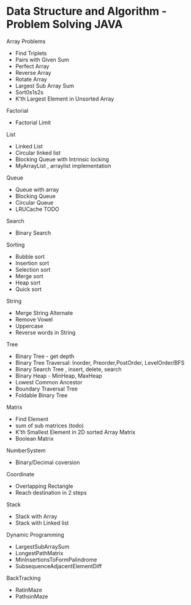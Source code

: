 # Data Structure and Algorithm -Problem Solving  JAVA

Array Problems
- Find Triplets
- Pairs with Given Sum
- Perfect Array
- Reverse Array
- Rotate Array
- Largest Sub Array Sum
- Sort0s1s2s
- K’th Largest Element in Unsorted Array

Factorial
- Factorial Limit


List
- Linked List
- Circular linked list
- Blocking Queue with Intrinsic locking
- MyArrayList , arraylist implementation

Queue
- Queue with array
- Blocking Queue
- Circular Queue
- LRUCache TODO

Search
- Binary Search

Sorting 
- Bubble sort
- Insertion sort
- Selection sort
- Merge sort
- Heap sort
- Quick sort

String
- Merge String Alternate
- Remove Vowel
- Uppercase
- Reverse words in String

Tree
- Binary Tree - get depth
- Binary Tree Traversal: Inorder, Preorder,PostOrder, LevelOrder/BFS
- Binary Search Tree , insert, delete, search
- Binary Heap - MinHeap, MaxHeap
- Lowest Common Ancestor
- Boundary Traversal Tree
- Foldable Binary Tree

Matrix
- Find Element
- sum of sub matrices (todo)
- K’th Smallest Element in  2D sorted Array Matrix
- Boolean Matrix

NumberSystem
- Binary/Decimal coversion

Coordinate
- Overlapping Rectangle
- Reach destination in 2 steps

Stack
- Stack with Array
- Stack with Linked list

Dynamic Programming
- LargestSubArraySum
- LongestPathMatrix
- MinInsertionsToFormPalindrome
- SubsequenceAdjacentElementDiff

BackTracking
- RatinMaze
- PathsinMaze








